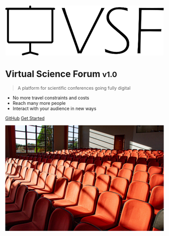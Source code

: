 ![logo](media/VSF_LOGO_2.png)

# Virtual Science Forum <small>v1.0</small>

> A platform for scientific conferences going fully digital

- No more travel constraints and costs
- Reach many more people
- Interact with your audience in new ways

[GitHub](https://github.com/virtualscienceforum/docs/)
[Get Started](#about)

<!-- background image -->

![](media/bg.jpg)
